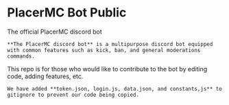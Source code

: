 # PlacerMC Bot Public
 The official PlacerMC discord bot

	**The PlacerMC discord bot** is a multipurpose discord bot equipped with common features such as kick, ban, and general moderations commands.
This repo is for those who would like to contribute to the bot by editing code, adding features, etc.

	We have added **token.json, login.js, data.json, and constants,js** to gitignore to prevent our code being copied.